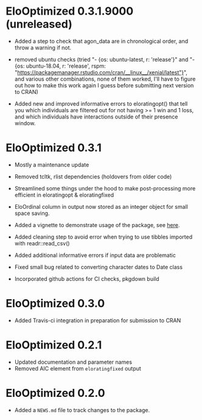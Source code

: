 # EloOptimized 0.3.1.9000 (unreleased)

* Added a step to check that agon_data are in chronological order, and throw a warning if not.

* removed ubuntu checks (tried "- {os: ubuntu-latest, r: 'release'}" and "- {os: ubuntu-18.04, r: 'release', rspm: "https://packagemanager.rstudio.com/cran/__linux__/xenial/latest"}", and various other combinations, none of them worked, I'll have to figure out how to make this work again I guess before submitting next version to CRAN)

* Added new and improved informative errors to eloratingopt() that tell you which individuals are filtered out for not having >= 1 win and 1 loss, and which individuals have interactions outside of their presence window.

# EloOptimized 0.3.1

* Mostly a maintenance update

* Removed tcltk, rlist dependencies (holdovers from older code)

* Streamlined some things under the hood to make post-processing more efficient in eloratingopt & eloratingfixed

* EloOrdinal column in output now stored as an integer object for small space saving.

* Added a vignette to demonstrate usage of the package, see [here](https://jtfeld.github.io/EloOptimized/articles/nba-example.html).

* Added cleaning step to avoid error when trying to use tibbles imported with readr::read_csv()

* Added additional informative errors if input data are problematic

* Fixed small bug related to converting character dates to Date class

* Incorporated github actions for CI checks, pkgdown build

# EloOptimized 0.3.0

* Added Travis-ci integration in preparation for submission to CRAN

# EloOptimized 0.2.1

* Updated documentation and parameter names
* Removed AIC element from `eloratingfixed` output

# EloOptimized 0.2.0

* Added a `NEWS.md` file to track changes to the package.
